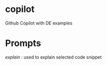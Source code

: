 # copilot
Github Copilot with DE examples

# Prompts

_explain_ : used to explain selected code snippet
